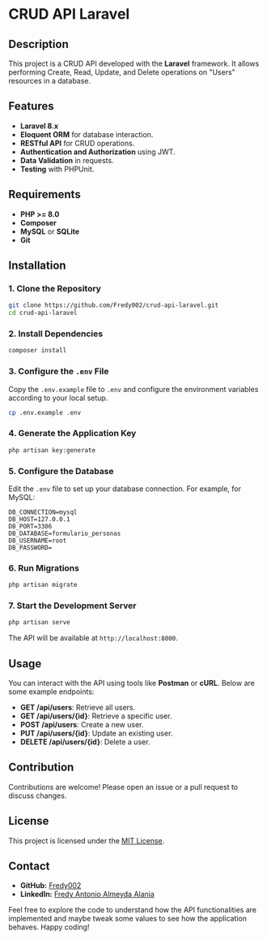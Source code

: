# CRUD API Laravel

## Description

This project is a CRUD API developed with the **Laravel** framework. It allows performing Create, Read, Update, and Delete operations on "Users" resources in a database.

## Features

- **Laravel 8.x**
- **Eloquent ORM** for database interaction.
- **RESTful API** for CRUD operations.
- **Authentication and Authorization** using JWT.
- **Data Validation** in requests.
- **Testing** with PHPUnit.

## Requirements

- **PHP >= 8.0**
- **Composer**
- **MySQL** or **SQLite**
- **Git**

## Installation

### 1. Clone the Repository

```bash
git clone https://github.com/Fredy002/crud-api-laravel.git
cd crud-api-laravel
```

### 2. Install Dependencies

```bash
composer install
```

### 3. Configure the `.env` File

Copy the `.env.example` file to `.env` and configure the environment variables according to your local setup.

```bash
cp .env.example .env
```

### 4. Generate the Application Key

```bash
php artisan key:generate
```

### 5. Configure the Database

Edit the `.env` file to set up your database connection. For example, for MySQL:

```env
DB_CONNECTION=mysql
DB_HOST=127.0.0.1
DB_PORT=3306
DB_DATABASE=formulario_personas
DB_USERNAME=root
DB_PASSWORD=
```

### 6. Run Migrations

```bash
php artisan migrate
```

### 7. Start the Development Server

```bash
php artisan serve
```

The API will be available at `http://localhost:8000`.

## Usage

You can interact with the API using tools like **Postman** or **cURL**. Below are some example endpoints:

- **GET /api/users**: Retrieve all users.
- **GET /api/users/{id}**: Retrieve a specific user.
- **POST /api/users**: Create a new user.
- **PUT /api/users/{id}**: Update an existing user.
- **DELETE /api/users/{id}**: Delete a user.

## Contribution

Contributions are welcome! Please open an issue or a pull request to discuss changes.

## License

This project is licensed under the [MIT License](LICENSE).

## Contact

- **GitHub:** [Fredy002](https://github.com/Fredy002)
- **LinkedIn:** [Fredy Antonio Almeyda Alania](https://www.linkedin.com/in/fredy-antonio-almeyda-alania/)

Feel free to explore the code to understand how the API functionalities are implemented and maybe tweak some values to see how the application behaves. Happy coding!
